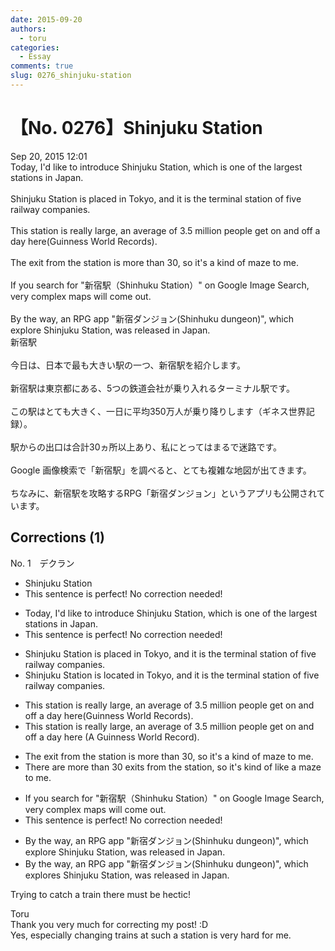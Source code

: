```yaml
---
date: 2015-09-20
authors:
  - toru
categories:
  - Essay
comments: true
slug: 0276_shinjuku-station
---
```


# 【No. 0276】Shinjuku Station
<div class="date">Sep 20, 2015 12:01</div>
<div id="post"><div id="body_show_ori">
Today, I'd like to introduce Shinjuku Station, which is one of the largest stations in Japan.<br/><br/>Shinjuku Station is placed in Tokyo, and it is the terminal station of five railway companies.<br/><br/>This station is really large, an average of 3.5 million people get on and off a day here(Guinness World Records).<br/><br/>The exit from the station is more than 30, so it's a kind of maze to me.<br/><br/>If you search for "新宿駅（Shinhuku Station）" on Google Image Search, very complex maps will come out.<br/><br/>By the way, an RPG app "新宿ダンジョン(Shinhuku dungeon)", which explore Shinjuku Station, was released in Japan.
</div></div>

<!-- more -->

<div id="post_ja"><div id="body_show_mo">
新宿駅<br/><br/>今日は、日本で最も大きい駅の一つ、新宿駅を紹介します。<br/><br/>新宿駅は東京都にある、5つの鉄道会社が乗り入れるターミナル駅です。<br/><br/>この駅はとても大きく、一日に平均350万人が乗り降りします（ギネス世界記録）。<br/><br/>駅からの出口は合計30ヵ所以上あり、私にとってはまるで迷路です。<br/><br/>Google 画像検索で「新宿駅」を調べると、とても複雑な地図が出てきます。<br/><br/>ちなみに、新宿駅を攻略するRPG「新宿ダンジョン」というアプリも公開されています。
</div></div>

## Corrections (1)
<div id="block"><div class="first_name"> No. 1　<span class="just_name">デクラン</span></div><div id="block2">
<ul class="correction_field">
<li class="incorrect">Shinjuku Station</li>
<li class="corrected perfect">This sentence is perfect! No correction needed!</li>
</ul>
<ul class="correction_field">
<li class="incorrect">Today, I'd like to introduce Shinjuku Station, which is one of the largest stations in Japan.</li>
<li class="corrected perfect">This sentence is perfect! No correction needed!</li>
</ul>
<ul class="correction_field">
<li class="incorrect">Shinjuku Station is placed in Tokyo, and it is the terminal station of five railway companies.</li>
<li class="corrected correct">
Shinjuku Station is <span class="f_red">located</span> in Tokyo, and it is the terminal station of five railway companies.
</li>
</ul>
<ul class="correction_field">
<li class="incorrect">This station is really large, an average of 3.5 million people get on and off a day here(Guinness World Records).</li>
<li class="corrected correct">
This station is really large, an average of 3.5 million people get on and off a day here (<span class="f_red">A </span>Guinness World Record).
</li>
</ul>
<ul class="correction_field">
<li class="incorrect">The exit from the station is more than 30, so it's a kind of maze to me.</li>
<li class="corrected correct">
<span class="f_red">There are more than 30 exits from the station</span>, so it's kind of <span class="f_red">like a</span> maze to me.
</li>
</ul>
<ul class="correction_field">
<li class="incorrect">If you search for "新宿駅（Shinhuku Station）" on Google Image Search, very complex maps will come out.</li>
<li class="corrected perfect">This sentence is perfect! No correction needed!</li>
</ul>
<ul class="correction_field">
<li class="incorrect">By the way, an RPG app "新宿ダンジョン(Shinhuku dungeon)", which explore Shinjuku Station, was released in Japan.</li>
<li class="corrected correct">
By the way, an RPG app "新宿ダンジョン(Shinhuku dungeon)", which explore<span class="f_red">s</span> Shinjuku Station, was released in Japan.
</li>
</ul>
<p class="comment_small">
 Trying to catch a train there must be hectic!
</p>

</div><div class="name"><span class="just_name">Toru</span><br>
Thank you very much for correcting my post! :D<br/>Yes, especially changing trains at such a station is very hard for me.
</div>
</div>
